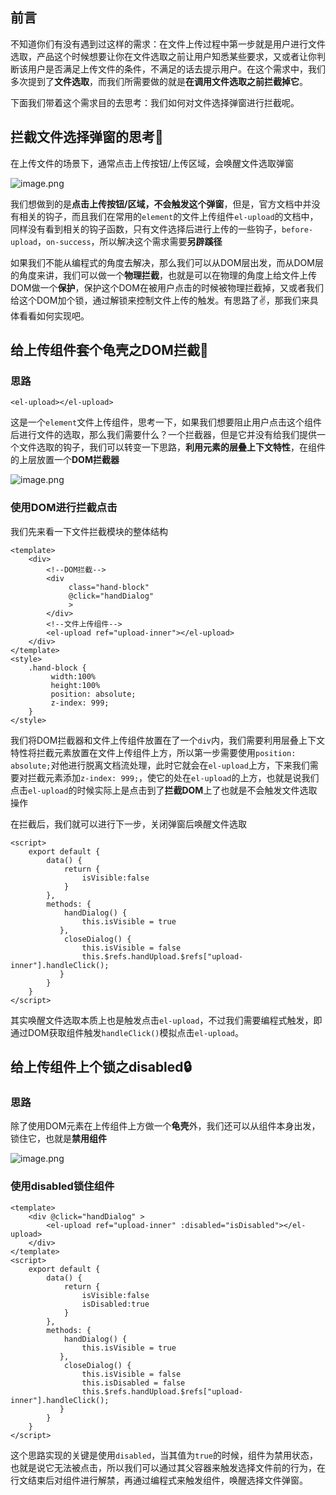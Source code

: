 ## 前言

不知道你们有没有遇到过这样的需求：在文件上传过程中第一步就是用户进行文件选取，产品这个时候想要让你在文件选取之前让用户知悉某些要求，又或者让你判断该用户是否满足上传文件的条件，不满足的话去提示用户。在这个需求中，我们多次提到了**文件选取**，而我们所需要做的就是**在调用文件选取之前拦截掉它**。

下面我们带着这个需求目的去思考：我们如何对文件选择弹窗进行拦截呢。

## 拦截文件选择弹窗的思考🤔

在上传文件的场景下，通常点击上传按钮/上传区域，会唤醒文件选取弹窗


![image.png](https://p9-juejin.byteimg.com/tos-cn-i-k3u1fbpfcp/78bf8fc6c9ef4847923117807a3677de~tplv-k3u1fbpfcp-watermark.image?)

我们想做到的是**点击上传按钮/区域，不会触发这个弹窗**，但是，官方文档中并没有相关的钩子，而且我们在常用的`element`的文件上传组件`el-upload`的文档中，同样没有看到相关的钩子函数，只有文件选择后进行上传的一些钩子，`before-upload`，`on-success`，所以解决这个需求需要**另辟蹊径**

如果我们不能从编程式的角度去解决，那么我们可以从DOM层出发，而从DOM层的角度来讲，我们可以做一个**物理拦截**，也就是可以在物理的角度上给文件上传DOM做一个**保护**，保护这个DOM在被用户点击的时候被物理拦截掉，又或者我们给这个DOM加个锁，通过解锁来控制文件上传的触发。有思路了✌️，那我们来具体看看如何实现吧。

## 给上传组件套个龟壳之DOM拦截🐢

### 思路

```vue
<el-upload></el-upload>
```

这是一个`element`文件上传组件，思考一下，如果我们想要阻止用户点击这个组件后进行文件的选取，那么我们需要什么？一个拦截器，但是它并没有给我们提供一个文件选取的钩子，我们可以转变一下思路，**利用元素的层叠上下文特性**，在组件的上层放置一个**DOM拦截器**


![image.png](https://p6-juejin.byteimg.com/tos-cn-i-k3u1fbpfcp/0e17b81f7da1438299a0cf2306f77c90~tplv-k3u1fbpfcp-watermark.image?)

### 使用DOM进行拦截点击

我们先来看一下文件拦截模块的整体结构

```vue
<template>
    <div>
        <!--DOM拦截-->
        <div 
             class="hand-block"
             @click="handDialog" 
             >
        </div>
        <!--文件上传组件-->   
        <el-upload ref="upload-inner"></el-upload>
    </div>
</template>
<style>
    .hand-block {
         width:100%
         height:100%
         position: absolute;
         z-index: 999;
    }
</style>
```

我们将DOM拦截器和文件上传组件放置在了一个`div`内，我们需要利用层叠上下文特性将拦截元素放置在文件上传组件上方，所以第一步需要使用`position: absolute;`对他进行脱离文档流处理，此时它就会在`el-upload`上方，下来我们需要对拦截元素添加`z-index: 999;`，使它的处在`el-upload`的上方，也就是说我们点击`el-upload`的时候实际上是点击到了**拦截DOM**上了也就是不会触发文件选取操作

在拦截后，我们就可以进行下一步，关闭弹窗后唤醒文件选取

```vue
<script>
    export default {
        data() {
            return {
                isVisible:false
            }
        },
        methods: {
            handDialog() {
                this.isVisible = true
           },
            closeDialog() {
                this.isVisible = false
                this.$refs.handUpload.$refs["upload-inner"].handleClick();
           }
        }
    }
</script>
```

其实唤醒文件选取本质上也是触发点击`el-upload`，不过我们需要编程式触发，即通过DOM获取组件触发`handleClick()`模拟点击`el-upload`。

## 给上传组件上个锁之disabled🔒

### 思路

除了使用DOM元素在上传组件上方做一个**龟壳**外，我们还可以从组件本身出发，锁住它，也就是**禁用组件**


![image.png](https://p6-juejin.byteimg.com/tos-cn-i-k3u1fbpfcp/5ca0a058c8ff4629aaadb30a2bb385cc~tplv-k3u1fbpfcp-watermark.image?)

### 使用disabled锁住组件


```vue
<template>
    <div @click="handDialog" >
        <el-upload ref="upload-inner" :disabled="isDisabled"></el-upload>
    </div>
</template>
<script>
    export default {
        data() {
            return {
                isVisible:false
                isDisabled:true
            }
        },
        methods: {
            handDialog() {
                this.isVisible = true
           },
            closeDialog() {
                this.isVisible = false
                this.isDisabled = false
                this.$refs.handUpload.$refs["upload-inner"].handleClick();
           }
        }
    }
</script>
```

这个思路实现的关键是使用`disabled`，当其值为`true`的时候，组件为禁用状态，也就是说它无法被点击，所以我们可以通过其父容器来触发选择文件前的行为，在行文结束后对组件进行解禁，再通过编程式来触发组件，唤醒选择文件弹窗。
